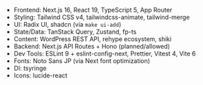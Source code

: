 - Frontend: Next.js 16, React 19, TypeScript 5, App Router
- Styling: Tailwind CSS v4, tailwindcss-animate, tailwind-merge
- UI: Radix UI, shadcn (via `make ui-add`)
- State/Data: TanStack Query, Zustand, fp-ts
- Content: WordPress REST API, rehype ecosystem, shiki
- Backend: Next.js API Routes + Hono (planned/allowed)
- Dev Tools: ESLint 9 + eslint-config-next, Prettier, Vitest 4, Vite 6
- Fonts: Noto Sans JP (via Next font optimization)
- DI: tsyringe
- Icons: lucide-react